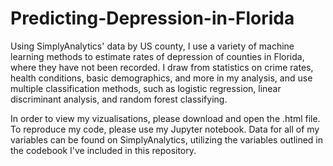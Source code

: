 # Predicting-Depression-in-Florida
Using SimplyAnalytics' data by US county, I use a variety of machine learning methods to estimate rates of depression of counties in Florida, where they have not been recorded. I draw from statistics on crime rates, health conditions, basic demographics, and more in my analysis, and use multiple classification methods, such as logistic regression, linear discriminant analysis, and random forest classifying.

In order to view my vizualisations, please download and open the .html file. To reproduce my code, please use my Jupyter notebook. Data for all of my variables can be found on SimplyAnalytics, utilizing the variables outlined in the codebook I've included in this repository.
